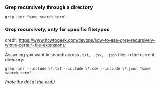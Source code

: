 

### Grep recursively through a directory

```
grep -inr "some search term" .
```


### Grep recursively, only for specific filetypes

credit: https://www.howtogeek.com/devops/how-to-use-grep-recursively-within-certain-file-extensions/

Assuming you want to search across `.txt, .csv, .json`  files in the current directory:

```
grep -inr --include \*.txt --include \*.csv --include \*.json "some search term" .
```

*(note the dot at the end.)*
